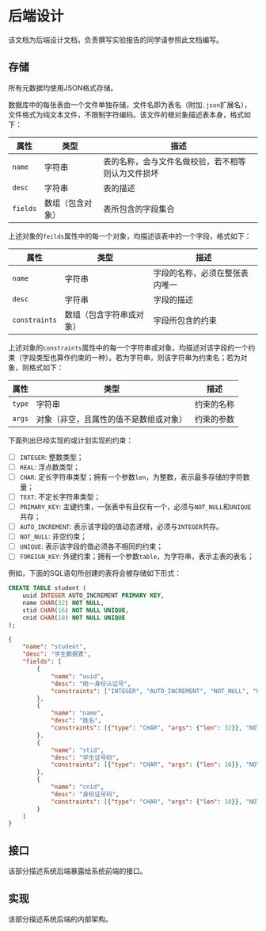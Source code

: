 # 后端设计

该文档为后端设计文档，负责撰写实验报告的同学请参照此文档编写。

## 存储

所有元数据均使用JSON格式存储。

数据库中的每张表由一个文件单独存储，文件名即为表名（附加`.json`扩展名），文件格式为纯文本文件，不限制字符编码。该文件的根对象描述表本身，格式如下：

| 属性     | 类型             | 描述                                               |
| -------- | ---------------- | -------------------------------------------------- |
| `name`   | 字符串           | 表的名称，会与文件名做校验，若不相等则认为文件损坏 |
| `desc`   | 字符串           | 表的描述                                           |
| `fields` | 数组（包含对象） | 表所包含的字段集合                                 |

上述对象的`feilds`属性中的每一个对象，均描述该表中的一个字段，格式如下：

| 属性          | 类型                     | 描述                           |
| ------------- | ------------------------ | ------------------------------ |
| `name`        | 字符串                   | 字段的名称，必须在整张表内唯一 |
| `desc`        | 字符串                   | 字段的描述                     |
| `constraints` | 数组（包含字符串或对象） | 字段所包含的约束               |

上述对象的`constraints`属性中的每一个字符串或对象，均描述对该字段的一个约束（字段类型也算作约束的一种）。若为字符串，则该字符串为约束名；若为对象，则格式如下：

| 属性   | 类型                                   | 描述       |
| ------ | -------------------------------------- | ---------- |
| `type` | 字符串                                 | 约束的名称 |
| `args` | 对象（非空，且属性的值不是数组或对象） | 约束的参数 |

下面列出已经实现的或计划实现的约束：

- [ ] `INTEGER`: 整数类型；
- [ ] `REAL`: 浮点数类型；
- [ ] `CHAR`: 定长字符串类型；拥有一个参数`len`，为整数，表示最多存储的字符数量；
- [ ] `TEXT`: 不定长字符串类型；
- [ ] `PRIMARY_KEY`: 主键约束，一张表中有且仅有一个，必须与`NOT_NULL`和`UNIQUE`共存；
- [ ] `AUTO_INCREMENT`: 表示该字段的值动态递增，必须与`INTEGER`共存。
- [ ] `NOT_NULL`: 非空约束；
- [ ] `UNIQUE`: 表示该字段的值必须各不相同的约束；
- [ ] `FOREIGN_KEY`: 外键约束；拥有一个参数`table`，为字符串，表示主表的表名；

例如，下面的SQL语句所创建的表将会被存储如下形式：

```sql
CREATE TABLE student (
    uuid INTEGER AUTO_INCREMENT PRIMARY KEY,
    name CHAR(32) NOT NULL,
    stid CHAR(16) NOT NULL UNIQUE,
    cnid CHAR(18) NOT NULL UNIQUE
);
```

```json
{
    "name": "student",
    "desc": "学生数据表",
    "fields": [
        {
            "name": "uuid",
            "desc": "统一身份认证号",
            "constraints": ["INTEGER", "AUTO_INCREMENT", "NOT_NULL", "UNIQUE", "PRIMARY_KEY"]
        },
        {
            "name": "name",
            "desc": "姓名",
            "constraints": [{"type": "CHAR", "args": {"len": 32}}, "NOT_NULL"]
        },
        {
            "name": "stid",
            "desc": "学生证号码",
            "constraints": [{"type": "CHAR", "args": {"len": 16}}, "NOT_NULL", "UNIQUE"]
        },
        {
            "name": "cnid",
            "desc": "身份证号码",
            "constraints": [{"type": "CHAR", "args": {"len": 18}}, "NOT_NULL", "UNIQUE"]
        }
    ]
}
```

## 接口

该部分描述系统后端暴露给系统前端的接口。

## 实现

该部分描述系统后端的内部架构。


